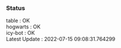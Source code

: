 ### Status


table : OK  
hogwarts : OK  
icy-bot : OK  
Latest Update : 2022-07-15 09:08:31.764299
